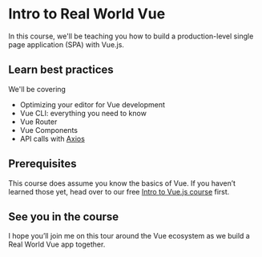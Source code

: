 # Intro to Real World Vue

In this course, we'll be teaching you how to build a production-level single page application (SPA) with Vue.js. 

## Learn best practices 
We'll be covering
- Optimizing your editor for Vue development
- Vue CLI: everything you need to know
- Vue Router
- Vue Components
- API calls with [Axios](https://github.com/axios/axios)

## Prerequisites
This course does assume you know the basics of Vue. If you haven’t learned those yet, head over to our free [Intro to Vue.js course](https://www.vuemastery.com/courses/intro-to-vue-js/vue-instance) first.

## See you in the course
I hope you’ll join me on this tour around the Vue ecosystem as we build a Real World Vue app together.
